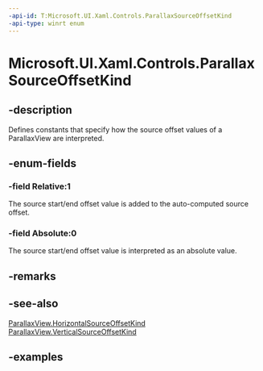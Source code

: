 ```yaml
---
-api-id: T:Microsoft.UI.Xaml.Controls.ParallaxSourceOffsetKind
-api-type: winrt enum
---
```


<!-- Enumeration syntax.
public enum ParallaxSourceOffsetKind : int 
-->

# Microsoft.UI.Xaml.Controls.ParallaxSourceOffsetKind

## -description

Defines constants that specify how the source offset values of a ParallaxView are interpreted.

## -enum-fields

### -field Relative:1

The source start/end offset value is added to the auto-computed source offset.

### -field Absolute:0

The source start/end offset value is interpreted as an absolute value.

## -remarks

## -see-also

[ParallaxView.HorizontalSourceOffsetKind](parallaxview_horizontalsourceoffsetkind.md)
[ParallaxView.VerticalSourceOffsetKind](parallaxview_verticalsourceoffsetkind.md)

## -examples

